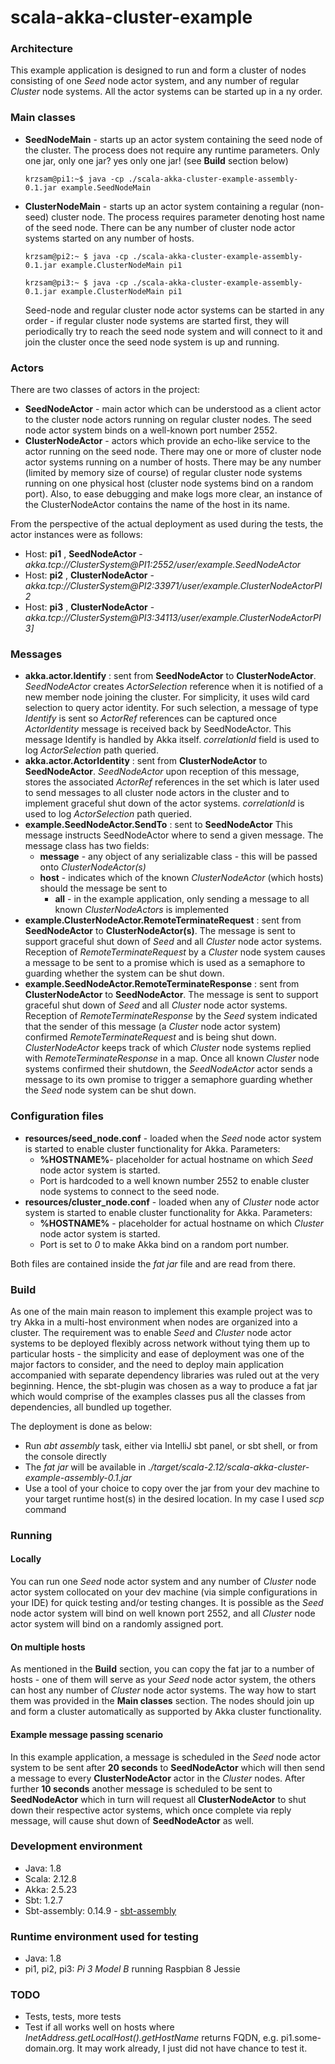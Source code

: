 # scala-akka-cluster-example

### Architecture
This example application is designed to run and form a cluster of nodes consisting of one *Seed* node actor system, and any number of regular *Cluster*
node systems. All the actor systems can be started up in a ny order.

### Main classes
* **SeedNodeMain** - starts up an actor system containing the seed node of the cluster. The process does not require any runtime parameters. 
  Only one jar, only one jar? yes only one jar! (see **Build** section below)
  
  `krzsam@pi1:~$ java -cp ./scala-akka-cluster-example-assembly-0.1.jar example.SeedNodeMain`
  
* **ClusterNodeMain** - starts up an actor system containing a regular (non-seed) cluster node. The process requires parameter denoting host name of the seed node.
  There can be any number of cluster node actor systems started on any number of hosts.
  
  `krzsam@pi2:~ $ java -cp ./scala-akka-cluster-example-assembly-0.1.jar example.ClusterNodeMain pi1`
  
  `krzsam@pi3:~ $ java -cp ./scala-akka-cluster-example-assembly-0.1.jar example.ClusterNodeMain pi1`
  
  Seed-node and regular cluster node actor systems can be started in any order - if regular cluster node systems are started first, they will periodically try to reach the seed node system and 
  will connect to it and join the cluster once the seed node system is up and running. 
  
### Actors
There are two classes of actors in the project:
* **SeedNodeActor** - main actor which can be understood as a client actor to the cluster node actors running on regular cluster nodes. The seed node actor system binds on a well-known port number 2552.
* **ClusterNodeActor** - actors which provide an echo-like service to the actor running on the seed node. There may one or more of cluster node actor systems running on a number of hosts. 
  There may be any number (limited by memory size of course) of regular cluster node systems running on one physical host (cluster node systems bind on a random port). 
  Also, to ease debugging and make logs more clear, an instance of the ClusterNodeActor contains the name of the host in its name.
  
From the perspective of the actual deployment as used during the tests, the actor instances were as follows:
* Host: **pi1** , **SeedNodeActor** - *akka.tcp://ClusterSystem@PI1:2552/user/example.SeedNodeActor*
* Host: **pi2** , **ClusterNodeActor** - *akka.tcp://ClusterSystem@PI2:33971/user/example.ClusterNodeActorPI2*
* Host: **pi3** , **ClusterNodeActor** - *akka.tcp://ClusterSystem@PI3:34113/user/example.ClusterNodeActorPI3]*
  
### Messages
* **akka.actor.Identify** : sent from **SeedNodeActor** to **ClusterNodeActor**.
  *SeedNodeActor* creates *ActorSelection* reference when it is notified of a new member node joining the cluster. For simplicity, it uses wild card selection to query actor identity.
  For such selection, a message of type *Identify* is sent so *ActorRef* references can be captured once *ActorIdentity* message
  is received back by SeedNodeActor. This message Identify is handled by Akka itself. *correlationId* field is used to log *ActorSelection* path queried.
* **akka.actor.ActorIdentity** : sent from **ClusterNodeActor** to **SeedNodeActor**. *SeedNodeActor* upon reception of this message, stores the associated *ActorRef*
  references in the set which is later used to send messages to all cluster node actors in the cluster and to implement graceful shut down of the actor systems. 
  *correlationId* is used to log *ActorSelection* path queried.
* **example.SeedNodeActor.SendTo** : sent to **SeedNodeActor**
  This message instructs SeedNodeActor where to send a given message. The message class has two fields:
   * **message** - any object of any serializable class - this will be passed onto *ClusterNodeActor(s)*
   * **host** - indicates which of the known *ClusterNodeActor* (which hosts) should the message be sent to
     * **all** - in the example application, only sending a message to all known *ClusterNodeActors* is implemented
* **example.ClusterNodeActor.RemoteTerminateRequest** : sent from **SeedNodeActor** to **ClusterNodeActor(s)**. The message is sent to support graceful shut down of *Seed* and all *Cluster* node actor systems.
  Reception of *RemoteTerminateRequest* by a *Cluster* node system causes a message to be sent to a promise which is used as a semaphore
  to guarding whether the system can be shut down.
* **example.SeedNodeActor.RemoteTerminateResponse** : sent from **ClusterNodeActor** to **SeedNodeActor**. The message is sent to support graceful shut down of *Seed* and all *Cluster* node actor systems.
  Reception of *RemoteTerminateResponse* by the *Seed* system indicated that the sender of this message (a *Cluster* node actor system) confirmed *RemoteTerminateRequest* and is being shut down. *ClusterNodeActor* keeps track
   of which *Cluster* node systems replied with *RemoteTerminateResponse* in a map. Once all known *Cluster* node systems confirmed their shutdown, the *SeedNodeActor* actor sends a message to its own promise to trigger a semaphore 
   guarding whether the *Seed* node system can be shut down.
   
### Configuration files

* **resources/seed_node.conf** - loaded when the *Seed* node actor system is started to enable cluster functionality for Akka. Parameters:
  * **%HOSTNAME%**- placeholder for actual hostname on which *Seed* node actor system is started.
  * Port is hardcoded to a well known number 2552 to enable cluster node systems to connect to the seed node.
* **resources/cluster_node.conf** - loaded when any of *Cluster* node actor system is started to enable cluster functionality for Akka. Parameters:
  * **%HOSTNAME%** - placeholder for actual hostname on which *Cluster* node actor system is started.
  * Port is set to *0* to make Akka bind on a random port number.

Both files are contained inside the *fat jar* file and are read from there.

### Build

As one of the main main reason to implement this example project was to try Akka in a multi-host environment when nodes are organized into a cluster.
The requirement was to enable *Seed* and *Cluster* node actor systems
to be deployed flexibly across network without tying them up to particular hosts - the simplicity and ease of deployment was 
one of the major factors to consider, and the need to deploy main application accompanied with separate dependency libraries was ruled out at the very beginning.
Hence, the sbt-plugin was chosen as a way to produce a fat jar which would comprise of the examples classes pus all the classes from dependencies,
all bundled up together.

The deployment is done as below:
* Run *abt assembly* task, either via IntelliJ sbt panel, or sbt shell, or from the console directly
* The *fat jar* will be available in *./target/scala-2.12/scala-akka-cluster-example-assembly-0.1.jar*
* Use a tool of your choice to copy over the jar from your dev machine to your target runtime host(s) in the desired location. 
  In my case I used *scp* command

### Running

#### Locally

You can run one *Seed* node actor system and any number of *Cluster* node actor system collocated on your dev machine (via simple configurations in your IDE) for quick testing and/or testing changes. 
It is possible as the *Seed* node actor system will bind on well known port 2552, and all *Cluster* node actor system will bind on a randomly assigned port.

#### On multiple hosts

As mentioned in the **Build** section, you can copy the fat jar to a number of hosts - one of them will serve as your *Seed* node actor system, the others can host any number
of *Cluster* node actor systems.
The way how to start them was provided in the **Main classes** section. The nodes should join up and form a cluster automatically as supported by Akka cluster functionality.

#### Example message passing scenario
In this example application, a message is scheduled in the *Seed* node actor system to be sent after **20 seconds** to **SeedNodeActor** which will then 
send a message to every **ClusterNodeActor** actor in the *Cluster* nodes. After further **10 seconds** another message is scheduled to be sent to **SeedNodeActor**
which in turn will request all **ClusterNodeActor** to shut down their respective actor systems, which once complete via reply message, will cause shut down
of **SeedNodeActor** as well.

### Development environment

* Java: 1.8
* Scala: 2.12.8
* Akka: 2.5.23
* Sbt: 1.2.7
* Sbt-assembly: 0.14.9 - [sbt-assembly](https://github.com/sbt/sbt-assembly)

### Runtime environment used for testing

* Java: 1.8
* pi1, pi2, pi3: *Pi 3 Model B* running Raspbian 8 Jessie

### TODO

* Tests, tests, more tests
* Test if all works well on hosts where *InetAddress.getLocalHost().getHostName* returns FQDN, e.g. pi1.some-domain.org. 
  It may work already, I just did not have chance to test it.